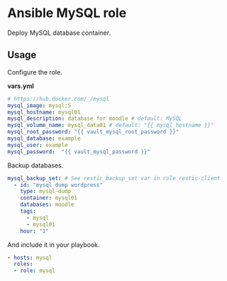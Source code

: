 # Ansible MySQL role

Deploy MySQL database container.

## Usage

Configure the role.

**vars.yml**

```yml
# https://hub.docker.com/_/mysql
mysql_image: mysql:5
mysql_hostname: mysql01
mysql_description: database for moodle # default: MySQL
mysql_volume_name: mysql_data01 # default: "{{ mysql_hostname }}"
mysql_root_password: "{{ vault_mysql_root_password }}"
mysql_database: example
mysql_user: example
mysql_password:  "{{ vault_mysql_password }}"
```

Backup databases.

```yml
mysql_backup_set: # See restic_backup_set var in role restic-client
  - id: "mysql dump wordpress"
    type: mysql-dump
    container: mysql01
    databases: moodle 
    tags:
      - mysql
      - mysql01
    hour: "1"
```

And include it in your playbook.

```yml
- hosts: mysql
  roles:
  - role: mysql
```
